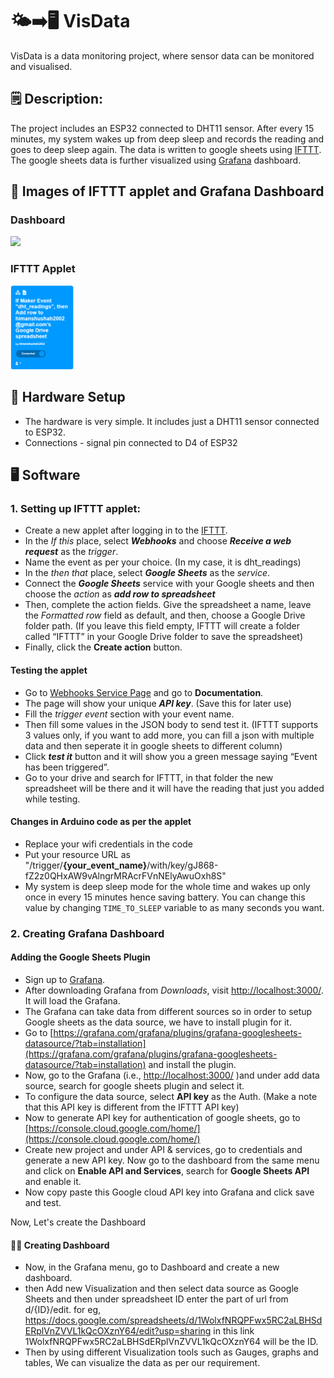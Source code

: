 # 🌤➡🖥 VisData
VisData is a data monitoring project, where sensor data can be monitored and visualised. 

## 🗒 Description:
The project includes an ESP32 connected to DHT11 sensor. After every 15 minutes, my system wakes up from deep sleep and records the reading and goes to deep sleep again. The data is written to google sheets using [IFTTT](https://ifttt.com/explore). The google sheets data is further visualized using [Grafana](https://grafana.com/) dashboard.

## 📸 Images of IFTTT applet and Grafana Dashboard
### Dashboard 
![](https://github.com/himanshushah05/VisData/blob/main/dashboard%20gif.gif)

### IFTTT Applet
<img src="https://github.com/himanshushah05/VisData/blob/main/Applet%20image.png" width = 20% height=10% />

## 🔧 Hardware Setup
- The hardware is very simple. It includes just a DHT11 sensor connected to ESP32. 
- Connections - signal pin connected to D4 of ESP32

## 🖥 Software 
### 1. Setting up IFTTT applet:
- Create a new applet after logging in to the [IFTTT](https://ifttt.com/explore).
- In the _If this_ place, select ___Webhooks___ and choose ___Receive a web request___ as the _trigger_. 
- Name the event as per your choice. (In my case, it is dht_readings)
- In the _then that_ place, select ___Google Sheets___ as the _service_.  
- Connect the ___Google Sheets___ service with your Google sheets and then choose the _action_ as ___add row to spreadsheet___  
- Then, complete the action fields. Give the spreadsheet a name, leave the _Formatted row_ field as default, and then, choose a Google Drive folder path. (If you leave this field empty, IFTTT will create a folder called “IFTTT” in your Google Drive folder to save the spreadsheet)
- Finally, click the __Create action__ button.
#### Testing the applet
- Go to [Webhooks Service Page](https://ifttt.com/maker_webhooks) and go to __Documentation__.
- The page will show your unique ___API key___. (Save this for later use)
- Fill the _trigger event_ section with your event name.
- Then fill some values in the JSON body to send test it. (IFTTT supports 3 values only, if you want to add more, you can fill a json with multiple data and then seperate it in google sheets to different column)
- Click ___test it___ button and it will show you a green message saying “Event has been triggered”.
- Go to your drive and search for IFTTT, in that folder the new spreadsheet will be there and it will have the reading that just you added while testing.

#### Changes in Arduino code as per the applet
- Replace your wifi credentials in the code
- Put your resource URL as "/trigger/__{your_event_name}__/with/key/gJ868-fZ2z0QHxAW9vAlngrMRAcrFVnNElyAwuOxh8S"
- My system is deep sleep mode for the whole time and wakes up only once in every 15 minutes hence saving battery. You can change this value by changing `TIME_TO_SLEEP` variable to as many seconds you want. 

### 2. Creating Grafana Dashboard
#### Adding the Google Sheets Plugin
- Sign up to [Grafana](https://grafana.com/).
- After downloading Grafana from _Downloads_, visit [http://localhost:3000/](http://localhost:3000/). It will load the Grafana.
- The Grafana can take data from different sources so in order to setup Google sheets as the data source, we have to install plugin for it.
- Go to [https://grafana.com/grafana/plugins/grafana-googlesheets-datasource/?tab=installation](https://grafana.com/grafana/plugins/grafana-googlesheets-datasource/?tab=installation) and install the plugin.  
- Now, go to the Grafana (i.e., [http://localhost:3000/](http://localhost:3000/) )and under add data source, search for google sheets plugin and select it.
- To configure the data source, select __API key__ as the Auth. (Make a note that this API key is different from the IFTTT API key)
- Now to generate API key for authentication of google sheets, go to [https://console.cloud.google.com/home/](https://console.cloud.google.com/home/)
- Create new project and under API & services, go to credentials and generate a new API key. 
  Now go to the dashboard from the same menu and click on __Enable API and Services__, search for __Google Sheets API__ and enable it.
- Now copy paste this Google cloud API key into Grafana and click save and test.          

Now, Let's create the Dashboard

#### 👨‍💻 Creating Dashboard
- Now, in the Grafana menu, go to Dashboard and create a new dashboard.
- then Add new Visualization and then select data source as Google Sheets and then under spreadsheet ID enter the part of url from d/{ID}/edit.
for eg, https://docs.google.com/spreadsheets/d/1WolxfNRQPFwx5RC2aLBHSdERplVnZVVL1kQcOXznY64/edit?usp=sharing
in this link 1WolxfNRQPFwx5RC2aLBHSdERplVnZVVL1kQcOXznY64 will be the ID.
- Then by using different Visualization tools such as Gauges, graphs and tables, We can visualize the data as per our requirement.




